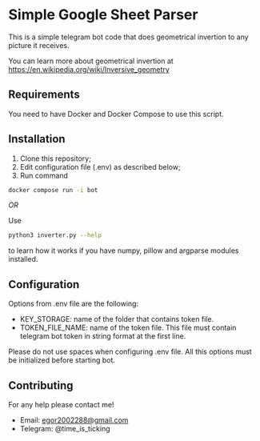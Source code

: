 # Simple Google Sheet Parser

This is a simple telegram bot code that does geometrical invertion to any picture it receives.

You can learn more about geometrical invertion at https://en.wikipedia.org/wiki/Inversive_geometry

## Requirements

You need to have Docker and Docker Compose to use this script.

## Installation

1) Clone this repository;
2) Edit configuration file (.env) as described below;
3) Run command
```bash
docker compose run -i bot
```
*OR*

Use 
```bash
python3 inverter.py --help
```
to learn how it works if you have numpy, pillow and argparse modules installed.

## Configuration

Options from .env file are the following:

- KEY_STORAGE: name of the folder that contains token file.
- TOKEN_FILE_NAME: name of the token file. This file must contain telegram bot token in string format at the first line.

Please do not use spaces when configuring .env file. All this options must be initialized before starting bot.

## Contributing
For any help please contact me!
- Email: egor2002288@gmail.com
- Telegram: @time_is_ticking
